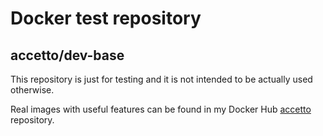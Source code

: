 # Docker test repository

## accetto/dev-base

This repository is just for testing and it is not intended to be actually used otherwise.

Real images with useful features can be found in my Docker Hub [accetto][accetto-docker] repository.

[this-docker]: https://hub.docker.com/r/accetto/dev-base-ubuntu/
[accetto-docker]: https://hub.docker.com/u/accetto/
[docker-alpine]: https://hub.docker.com/r/_/alpine/
